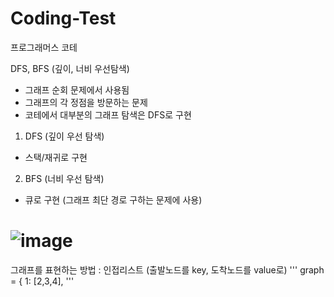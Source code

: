 # Coding-Test
프로그래머스 코테


DFS, BFS (깊이, 너비 우선탐색)
- 그래프 순회 문제에서 사용됨
- 그래프의 각 정점을 방문하는 문제
- 코테에서 대부분의 그래프 탐색은 DFS로 구현

1) DFS (깊이 우선 탐색)
- 스택/재귀로 구현


2) BFS (너비 우선 탐색)
- 큐로 구현 (그래프 최단 경로 구하는 문제에 사용)

# ![image](https://user-images.githubusercontent.com/50647833/129039103-9f6bb880-f74d-4d72-8fcc-65450ae70fc4.png)

그래프를 표현하는 방법 : 인접리스트 (출발노드를 key, 도착노드를 value로)
'''
graph = { 1: [2,3,4], 
'''



